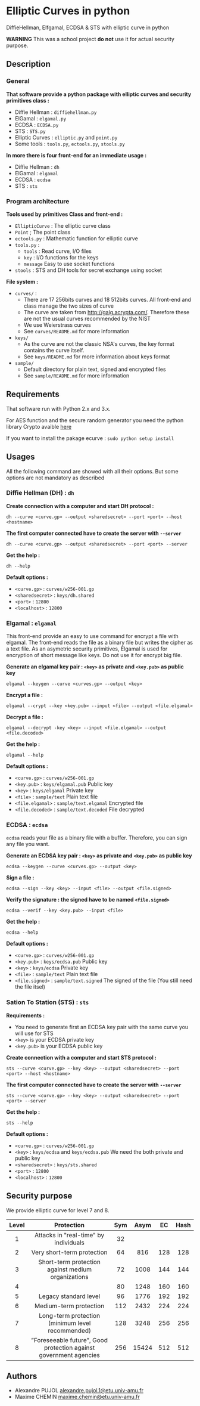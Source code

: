 # Elliptic Curves in python

DiffieHellman, Elfgamal, ECDSA & STS with elliptic curve in python

**WARNING** This was a school project **do not** use it for actual security purpose.

## Description

### General
**That software provide a python package with elliptic curves and security primitives class :**
* Diffie Hellman : `diffiehellman.py`
* ElGamal : `elgamal.py`
* ECDSA : `ECDSA.py`
* STS : `STS.py`
* Elliptic Curves : `elliptic.py` and `point.py`
* Some tools : `tools.py`, `ectools.py`, `stools.py`

**In more there is four front-end for an immediate usage :**
* Diffie Hellman : `dh`
* ElGamal : `elgamal`
* ECDSA : `ecdsa`
* STS : `sts`

### Program architecture
**Tools used by primitives Class and front-end :**
* `EllipticCurve` : The elliptic curve class
* `Point` ; The point class
* `ectools.py` : Mathematic function for elliptic curve
* `tools.py` : 
  - `tools` : Read curve, I/O files
  - `key` : I/O functions for the keys
  - `message` Easy to use socket functions
* `stools` : STS and DH tools for secret exchange using socket

**File system :**
* `curves/` : 
  - There are 17 256bits curves and 18 512bits curves. All front-end and class manage the two sizes of curve
  - The curve are taken from http://galg.acrypta.com/. Therefore these are not the usual curves recommended by the NIST
  - We use Weierstrass curves
  - See `curves/README.md` for more information
* `keys/`
  - As the curve are not the classic NSA's curves, the key format contains the curve itself.
  - See `keys/README.md` for more information about keys format
* `sample/`
  - Default directory for plain text, signed and encrypted files
  - See `sample/README.md` for more information

## Requirements

That software run with Python 2.x and 3.x.

For AES function and the secure random generator you need the python library Crypto avaible [here](https://pypi.python.org/pypi/pycrypto)

If you want to install the pakage ecurve : `sudo python setup install`

## Usages
All the following command are showed with all their options. But some options are not mandatory as described 

### Diffie Hellman (DH) : `dh`

**Create connection with a computer and start DH protocol :**
```
dh --curve <curve.gp> --output <sharedsecret> --port <port> --host <hostname>
```
**The first computer connected have to create the server with `--server`**
```
dh --curve <curve.gp> --output <sharedsecret> --port <port> --server
```

**Get the help :**
```
dh --help
```

**Default options :**
* `<curve.gp>` : `curves/w256-001.gp`
* `<sharedsecret>` : `keys/dh.shared`
* `<port>` : `12800`
* `<localhost>` : `12800`

### Elgamal : `elgamal`
This front-end provide an easy to use command for encrypt a file with elgamal. The front-end reads the file as a binary file but writes the cipher as a text file.
As an asymetric security primitives, Elgamal is used for encryption of short message like keys. Do not use it for encrypt big file.

**Generate an elgamal key pair : `<key>` as private and `<key.pub>` as public key**
```
elgamal --keygen --curve <curves.gp> --output <key>
```

**Encrypt a file :**
```
elgamal --crypt --key <key.pub> --input <file> --output <file.elgamal>
```

**Decrypt a file :**
```
elgamal --decrypt -key <key> --input <file.elgamal> --output <file.decoded>
```

**Get the help :**
```
elgamal --help
```

**Default options :**
* `<curve.gp>` : `curves/w256-001.gp`
* `<key.pub>` : `keys/elgamal.pub` Public key
* `<key>` : `keys/elgamal` Private key
* `<file>` : `sample/text` Plain text file
* `<file.elgamal>` : `sample/text.elgamal` Encrypted file
* `<file.decoded>` : `sample/text.decoded` File decrypted

### ECDSA : `ecdsa`
`ecdsa` reads your file as a binary file with a buffer. Therefore, you can sign any file you want.

**Generate an ECDSA key pair : `<key>` as private and `<key.pub>` as public key**
```
ecdsa --keygen --curve <curves.gp> --output <key>
```

**Sign a file :**
```
ecdsa --sign --key <key> --input <file> --output <file.signed>
```

**Verify the signature : the signed have to be named `<file.signed>`**
```
ecdsa --verif --key <key.pub> --input <file> 
```

**Get the help :**
```
ecdsa --help
```

**Default options :**
* `<curve.gp>` : `curves/w256-001.gp`
* `<key.pub>` : `keys/ecdsa.pub` Public key
* `<key>` : `keys/ecdsa` Private key
* `<file>` : `sample/text` Plain text file
* `<file.signed>` : `sample/text.signed` The signed of the file (You still need the file itsel)

### Sation To Station (STS) : `sts`

**Requirements :**
* You need to generate first an ECDSA key pair with the same curve you will use for STS
* `<key>` is your ECDSA private key
* `<key.pub>` is your ECDSA public key 

**Create connection with a computer and start STS protocol :**
```
sts --curve <curve.gp> --key <key> --output <sharedsecret> --port <port> --host <hostname>
```
**The first computer connected have to create the server with `--server`**
```
sts --curve <curve.gp> --key <key> --output <sharedsecret> --port <port> --server
```

**Get the help :**
```
sts --help
```

**Default options :**
* `<curve.gp>` : `curves/w256-001.gp`
* `<key>` : `keys/ecdsa` and `keys/ecdsa.pub` We need the both private and public key
* `<sharedsecret>` : `keys/sts.shared`
* `<port>` : `12800`
* `<localhost>` : `12800`


## Security purpose

We provide elliptic curve for level 7 and 8.

| Level | Protection                                                        | Sym | Asym  | EC  | Hash |
|:-----:|:-----------------------------------------------------------------:|:---:|:-----:|:---:|:----:|
| 1     | Attacks in "real-time" by individuals                             | 32  |       |     |      |
| 2     | Very short-term protection                                        | 64  | 816   | 128 | 128  |
| 3     | Short-term protection against medium organizations                | 72  | 1008  | 144 | 144  |
| 4     |                                                                   | 80  | 1248  | 160 | 160  | 
| 5     | Legacy standard level                                             | 96  | 1776  | 192 | 192  |
| 6     | Medium-term protection                                            | 112 | 2432  | 224 | 224  |
| 7     | Long-term protection (minimum level recommended)                  | 128 | 3248  | 256 | 256  |
| 8     | ”Foreseeable future”, Good protection against government agencies | 256 | 15424 | 512 | 512  |


## Authors
* Alexandre PUJOL <alexandre.pujol.1@etu.univ-amu.fr>
* Maxime CHEMIN <maxime.chemin@etu.univ-amu.fr>
